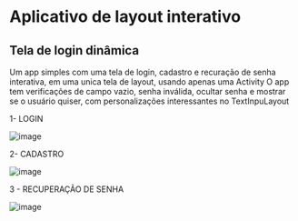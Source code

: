 # Aplicativo de layout interativo 
## Tela de login dinâmica 

Um app simples com uma tela de login, cadastro e recuração de senha interativa, em uma unica tela de layout, usando apenas uma Activity
O app tem verificações de campo vazio, senha inválida, ocultar senha e mostrar se o usuário quiser, com personalizações interessantes no TextInpuLayout


1- LOGIN


![image](https://github.com/AlmirRamos/Auth/assets/148845582/693a8ebf-0974-42ac-b29b-4a70164164f8)


2- CADASTRO


![image](https://github.com/AlmirRamos/Auth/assets/148845582/f5da2850-934c-42d7-bf45-a7ed903b5745)


3 - RECUPERAÇÃO DE SENHA


![image](https://github.com/AlmirRamos/Auth/assets/148845582/c4d1cde4-364e-4c2f-b3c2-c206004cbc1c)



